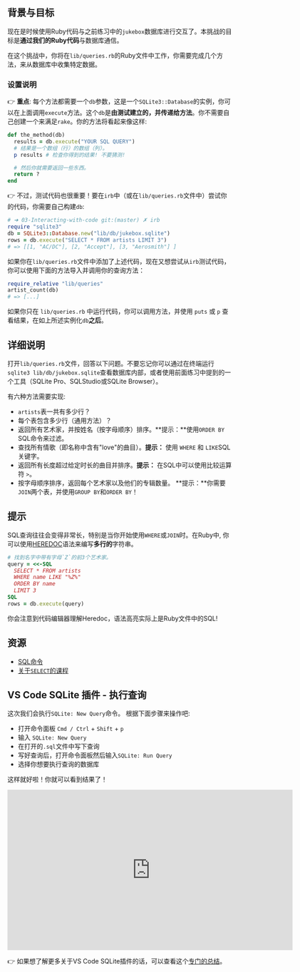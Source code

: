## 背景与目标

现在是时候使用Ruby代码与之前练习中的`jukebox`数据库进行交互了。本挑战的目标是**通过我们的Ruby代码**与数据库通信。

在这个挑战中，你将在`lib/queries.rb`的Ruby文件中工作，你需要完成几个方法，来从数据库中收集特定数据。

### 设置说明

👉 **重点**: 每个方法都需要一个`db`参数，这是一个`SQLite3::Database`的实例，你可以在上面调用`execute`方法。这个`db`是**由测试建立的，并传递给方法**。你不需要自己创建一个来满足`rake`。你的方法将看起来像这样:

```ruby
def the_method(db)
  results = db.execute("YOUR SQL QUERY")
  # 结果是一个数组（行）的数组（列）。
  p results # 检查你得到的结果! 不要猜测!

  # 然后你就需要返回一些东西。
  return ?
end
```

👉 不过，测试代码也很重要！要在`irb`中（或在`lib/queries.rb`文件中）尝试你的代码，你需要自己构建`db`:

```ruby
# ➜ 03-Interacting-with-code git:(master) ✗ irb
require "sqlite3"
db = SQLite3::Database.new("lib/db/jukebox.sqlite")
rows = db.execute("SELECT * FROM artists LIMIT 3")
# => [[1, "AC/DC"], [2, "Accept"], [3, "Aerosmith"] ]
```

如果你在`lib/queries.rb`文件中添加了上述代码，现在又想尝试从`irb`测试代码，你可以使用下面的方法导入并调用你的查询方法：

```ruby
require_relative "lib/queries"
artist_count(db)
# => [...]
```

如果你只在 `lib/queries.rb` 中运行代码，你可以调用方法，并使用 `puts` 或 `p` 查看结果，在如上所述实例化`db`**之后**。

## 详细说明

打开`lib/queries.rb`文件，回答以下问题。不要忘记你可以通过在终端运行`sqlite3 lib/db/jukebox.sqlite`查看数据库内部，或者使用前面练习中提到的一个工具（SQLite Pro、SQLStudio或SQLite Browser）。

有六种方法需要实现:

- `artists`表一共有多少行？
- 每个表包含多少行（通用方法）？
- 返回所有艺术家，并按姓名（按字母顺序）排序。**提示：**使用`ORDER BY` SQL命令来过滤。
- 查找所有情歌（即名称中含有"love"的曲目）。**提示：** 使用 `WHERE` 和 `LIKE`SQL关键字。
- 返回所有长度超过给定时长的曲目并排序。**提示：** 在SQL中可以使用比较运算符 `>`。
- 按字母顺序排序，返回每个艺术家以及他们的专辑数量。 **提示：**你需要`JOIN`两个表，并使用`GROUP BY`和`ORDER BY`！

## 提示

SQL查询往往会变得非常长，特别是当你开始使用`WHERE`或`JOIN`时。在Ruby中,
你可以使用[HEREDOC](https://www.rubyguides.com/2018/11/ruby-heredoc/)语法来编写**多行的**字符串。

```ruby
# 找到名字中带有字母`Z`的前3个艺术家。
query = <<-SQL
  SELECT * FROM artists
  WHERE name LIKE "%Z%"
  ORDER BY name
  LIMIT 3
SQL
rows = db.execute(query)
```

你会注意到代码编辑器理解Heredoc，语法高亮实际上是Ruby文件中的SQL!

## 资源

* [SQL命令](https://www.codecademy.com/article/sql-commands)
* [关于`SELECT`的课程](http://sqlpro.developpez.com/cours/sqlaz/select/#L3.4)

## VS Code SQLite 插件 - 执行查询

这次我们会执行`SQLite: New Query`命令。 根据下面步骤来操作吧:

- 打开命令面板 `Cmd / Ctrl` + `Shift` + `p`
- 输入 `SQLite: New Query`
- 在打开的`.sql`文件中写下查询
- 写好查询后，打开命令面板然后输入`SQLite: Run Query`
- 选择你想要执行查询的数据库

这样就好啦！你就可以看到结果了！

<iframe src="https://player.vimeo.com/video/690525239?h=ca70e032e8" width="640" height="360" frameborder="0" webkitallowfullscreen mozallowfullscreen allowfullscreen></iframe>

👉 如果想了解更多关于VS Code SQLite插件的话，可以查看这个[专门的总结](https://kitt.lewagon.com/knowledge/cheatsheets/vs_code_sqlite_extension)。
